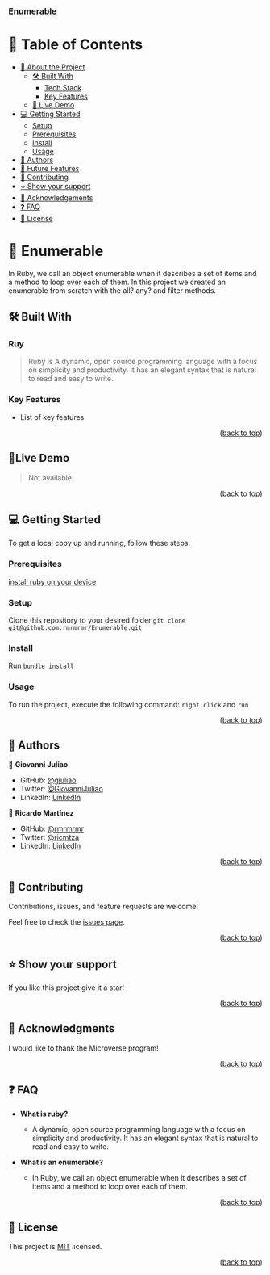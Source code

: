   <h3><b>Enumerable</b></h3>


# 📗 Table of Contents

- [📖 About the Project](#about-project)
  - [🛠 Built With](#built-with)
    - [Tech Stack](#tech-stack)
    - [Key Features](#key-features)
  - [🚀 Live Demo](#live-demo)
- [💻 Getting Started](#getting-started)
  - [Setup](#setup)
  - [Prerequisites](#prerequisites)
  - [Install](#install)
  - [Usage](#usage)
- [👥 Authors](#authors)
- [🔭 Future Features](#future-features)
- [🤝 Contributing](#contributing)
- [⭐️ Show your support](#support)
- [🙏 Acknowledgements](#acknowledgements)
- [❓ FAQ](#faq)
- [📝 License](#license)


# 📖 Enumerable <a name="about-project"></a>

In Ruby, we call an object enumerable when it describes a set of items and a method to loop over each of them. In this project we created an enumerable from scratch with the all? any? and filter methods.

## 🛠 Built With <a name="built-with"></a>

### Ruy <a name="Ruby"></a>

> Ruby is A dynamic, open source programming language with a focus on simplicity and productivity. 
It has an elegant syntax that is natural to read and easy to write.

### Key Features <a name="key-features"></a>

- List of key features

<p align="right">(<a href="#readme-top">back to top</a>)</p>


## 🚀Live Demo <a name="live-demo"></a>

>Not available.

<p align="right">(<a href="#readme-top">back to top</a>)</p>


## 💻 Getting Started <a name="getting-started"></a>

To get a local copy up and running, follow these steps.

### Prerequisites

 [install ruby on your device](https://www.ruby-lang.org/en/documentation/installation/)

### Setup

Clone this repository to your desired folder
 `git clone git@github.com:rmrmrmr/Enumerable.git`


### Install

Run `bundle install`


### Usage

To run the project, execute the following command:
`right click` and `run`

<p align="right">(<a href="#readme-top">back to top</a>)</p>


## 👥 Authors <a name="authors"></a>

👤 **Giovanni Juliao**

- GitHub: [@gjuliao](https://github.com/gjuliao)
- Twitter: [@GiovanniJuliao](https://twitter.com/GiovanniJuliao)
- LinkedIn: [LinkedIn](https://www.linkedin.com/in/giovanni-juliao/)

👤 **Ricardo Martínez**

- GitHub: [@rmrmrmr](https://github.com/rmrmrmr)
- Twitter: [@ricmtza](https://twitter.com/ricmtza)
- LinkedIn: [LinkedIn](www.linkedin.com/in/ricardo-mag)

<p align="right">(<a href="#readme-top">back to top</a>)</p>

<!-- CONTRIBUTING -->

## 🤝 Contributing <a name="contributing"></a>

Contributions, issues, and feature requests are welcome!

Feel free to check the [issues page](https://github.com/d4nQw3rty/Morse-Decoder/issues).

<p align="right">(<a href="#readme-top">back to top</a>)</p>

<!-- SUPPORT -->

## ⭐️ Show your support <a name="support"></a>


If you like this project give it a star!

<p align="right">(<a href="#readme-top">back to top</a>)</p>


## 🙏 Acknowledgments <a name="acknowledgements"></a>


I would like to thank the Microverse program!

<p align="right">(<a href="#readme-top">back to top</a>)</p>

<!-- FAQ (optional) -->

## ❓ FAQ <a name="faq"></a>


- **What is ruby?**

  - A dynamic, open source programming language with a focus on simplicity and productivity. It has an elegant syntax that is natural to read and easy to write.

- **What is an enumerable?**

  - In Ruby, we call an object enumerable when it describes a set of items and a method to loop over each of them.

<p align="right">(<a href="#readme-top">back to top</a>)</p>

<!-- LICENSE -->

## 📝 License <a name="license"></a>

This project is [MIT](./LICENSE) licensed.

<p align="right">(<a href="#readme-top">back to top</a>)</p>